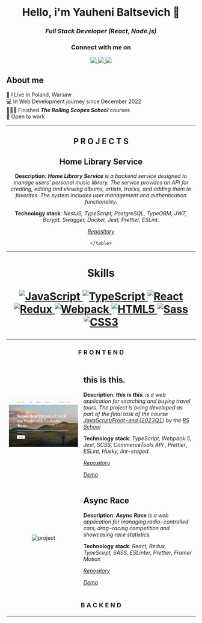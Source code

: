 <h1  align="center">Hello, i'm Yauheni Baltsevich 👋</h1>
<h3  align="center"><i>Full Stack Developer (React, Node.js)</i></h3>

<div  align="center">
	<h3>Connect with me on</h3>
	<p  align="center">
		<a  href="https://www.linkedin.com/in/eugenebalts/">
			<img  src="https://img.shields.io/badge/LinkedIn-0077B5?style=for-the-badge&logo=linkedin&logoColor=white"></img>
		</a>
		<a  href="mailto:norcobeatz@gmail.com">
			<img  src="https://img.shields.io/badge/Gmail-D14836?style=for-the-badge&logo=gmail&logoColor=white"></img>
		</a>
		<a  href="https://t.me/eugenebalts">
			<img  src="https://img.shields.io/badge/Telegram-2CA5E0?style=for-the-badge&logo=telegram&logoColor=white"></img>
		</a>
	</p>
</div>

## About me

🗽 I Live in Poland, Warsaw  
💻 In Web Development journey since December 2022  
👨🏿‍🎓 Finished **_The Rolling Scopes School_** courses  
💼 Open to work

---

<div align="center">
	<h2 align="center">P R O J E C T S</h2>
	<table align="center">
		<tr>
			<td align="center" colspan="2"><h3>F R O N T E N D</h3></td>
		</tr>
		<tr>
			<td align="center">
				<img src="./assets/projects/this-is-this.png" alt="project">
			</td>
			<td align="left">
				<h2>this is this.</h2>
				<p></p>
				<p><b>Description</b>: <b><i>this is this.</i></b><i> is a web application for searching and buying travel tours.
					The project is being developed as part of the final task of the course <a href="https://rs.school/js/" target="_blank">
					JavaScript/Front-end (2023Q1)</a> by the <a href="https://rs.school/" target="_blank">RS School</a>
				</i></p>
				<p></p>
				<p><b>Technology stack</b>: <i>TypeScript, Webpack 5, Jest, SCSS, CommerceTools API , Prettier, ESLint, Husky, lint-staged.</i></p>
				<p><p>
				<p><a href="https://github.com/eugenebalts/e-commerce" target="_blank"><i>Repository</i></a></p>
				<p><a href="https://this-is-this.onrender.com/" target="_blank"><i>Demo</i></a></p>
			</td>
		</tr>
		<tr>
			<td align="center">
				<img src="https://github.com/eugenebalts/eugenebalts/assets/111137232/cb4cd6c0-cdd1-4631-a6c5-f0c2ba1dc603" alt="project">
			</td>
			<td align="left">
				<h2>Async Race</h2>
				<p></p>
				<p><b>Description</b>: <b><i>Async Race</i></b><i> is a web application for managing radio-controlled cars, drag-racing competition and showcasing race statistics. </i></p>
				<p></p>
				<p><b>Technology stack</b>: <i>React, Redux, TypeScirpt, SASS, ESLinter, Prettier, Framer Motion</i></p>
				<p><p>
				<p><a href="https://github.com/eugenebalts/test-async-race" target="_blank"><i>Repository</i></a></p>
				<p><a href="https://test-async-race.onrender.com/" target="_blank"><i>Demo</i></a></p>
			</td>
		</tr>
		<tr>
			<td align="center" colspan="2"><h3>B A C K E N D</h3></td>
		</tr>
		<tr>
			<h2>Home Library Service</h2>
			<p></p>
			<p><b>Description</b>: <b><i>Home Library Service</i></b><i> 
					is a backend service designed to manage users' personal music library. 
					The service provides an API for creating, editing and viewing albums, artists, tracks, and adding 
					them to favorites. The system includes user management and authentication functionality.
			</i></p>
			<p></p>
			<p><b>Technology stack</b>: <i>NestJS, TypeScript, PostgreSQL, TypeORM, JWT, Bcrypt, Swagger, Docker, Jest, Prettier, ESLint.</i></p>
			<p><p>
			<p><a href="https://github.com/eugenebalts/nodejs2024Q1-service" target="_blank"><i>Repository</i></a></p>
		</tr>

	</table>
</div>

---

<div align="center">
	<h1><b> Skills<b> </h>
		<p></p>
	<p align="center">
		<a href="https://developer.mozilla.org/en-US/docs/Web/JavaScript" target="_blank" rel="noreferrer">
			<img src="https://raw.githubusercontent.com/danielcranney/readme-generator/main/public/icons/skills/javascript-colored.svg" width="36" height="36" alt="JavaScript" />
		</a>
		<a href="https://www.typescriptlang.org/" target="_blank" rel="noreferrer">
			<img src="https://raw.githubusercontent.com/danielcranney/readme-generator/main/public/icons/skills/typescript-colored.svg" width="36" height="36" alt="TypeScript" />
		</a>
		<a href="https://reactjs.org/" target="_blank" rel="noreferrer">
			<img src="https://raw.githubusercontent.com/danielcranney/readme-generator/main/public/icons/skills/react-colored.svg" width="36" height="36" alt="React" />
		</a>
		<a href="https://redux.js.org/" target="_blank" rel="noreferrer">
			<img src="https://raw.githubusercontent.com/danielcranney/readme-generator/main/public/icons/skills/redux-colored.svg" width="36" height="36" alt="Redux" />
		</a>
		<a href="https://webpack.js.org/" target="_blank" rel="noreferrer">
			<img src="https://raw.githubusercontent.com/danielcranney/readme-generator/main/public/icons/skills/webpack-colored.svg" width="36" height="36" alt="Webpack" />
		</a>
		<a href="https://developer.mozilla.org/en-US/docs/Glossary/HTML5" target="_blank" rel="noreferrer">
			<img src="https://raw.githubusercontent.com/danielcranney/readme-generator/main/public/icons/skills/html5-colored.svg" width="36" height="36" alt="HTML5" />
		</a>
		<a href="https://sass-lang.com/" target="_blank" rel="noreferrer">
			<img src="https://raw.githubusercontent.com/danielcranney/readme-generator/main/public/icons/skills/sass-colored.svg" width="36" height="36" alt="Sass" />
		</a>
		<a href="https://www.w3.org/TR/CSS/#css" target="_blank" rel="noreferrer">
			<img src="https://raw.githubusercontent.com/danielcranney/readme-generator/main/public/icons/skills/css3-colored.svg" width="36" height="36" alt="CSS3" />
		</a>
	</p>
<div>
